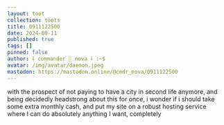 ```yaml
---
layout: toot
collection: toots
title: 0911122500
date: 2024-09-11
published: true
tags: []
pinned: false
author: ⸸ commander ░ nova ⸸ :~$
avatar: /img/avatar/daemon.jpeg
mastodon: https://mastodon.online/@cmdr_nova/0911122500
---
```


with the prospect of not paying to have a city in second life anymore, and being decidedly headstrong about this for once, i wonder if i should take some extra monthly cash, and put my site on a robust hosting service where I can do absolutely anything I want, completely
